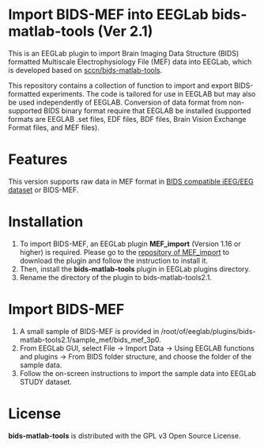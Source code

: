 Import BIDS-MEF into EEGLab bids-matlab-tools (Ver 2.1)
=======================================================

This is an EEGLab plugin to import Brain Imaging Data Structure (BIDS) formatted Multiscale Electrophysiology File (MEF) data into EEGLab, which is developed based on [sccn/bids-matlab-tools](https://github.com/sccn/bids-matlab-tools).

This repository contains a collection of function to import and export BIDS-formatted experiments.
The code is tailored for use in EEGLAB but may also be used independently of EEGLAB.
Conversion of data format from non-supported BIDS binary format require that EEGLAB be installed (supported formats are EEGLAB .set files, EDF files, BDF files, Brain Vision Exchange Format files, and MEF files).

Features
========

This version supports raw data in MEF format in [BIDS compatible iEEG/EEG dataset](https://github.com/bids-standard/bids-starter-kit/wiki/Creating-a-BIDS-compatible-iEEG-dataset) or BIDS-MEF.

Installation
============
1. To import BIDS-MEF, an EEGLab plugin **MEF_import** (Version 1.16 or higher) is required. 
Please go to the [repository of MEF_import](https://github.com/jiecui/MEF_import) to download the plugin and follow the instruction to install it.
1. Then, install the **bids-matlab-tools** plugin in EEGLab plugins directory.
1. Rename the directory of the plugin to bids-matlab-tools2.1.

Import BIDS-MEF
===============
1. A small sample of BIDS-MEF is provided in /root/of/eeglab/plugins/bids-matlab-tools2.1/sample_mef/bids_mef_3p0.
1. From EEGLab GUI, select File -> Import Data -> Using EEGLAB functions and plugins -> From BIDS folder structure, and choose the folder of the sample data.
1. Follow the on-screen instructions to import the sample data into EEGLab STUDY dataset. 
 
License
=======
**bids-matlab-tools** is distributed with the GPL v3 Open Source License.
